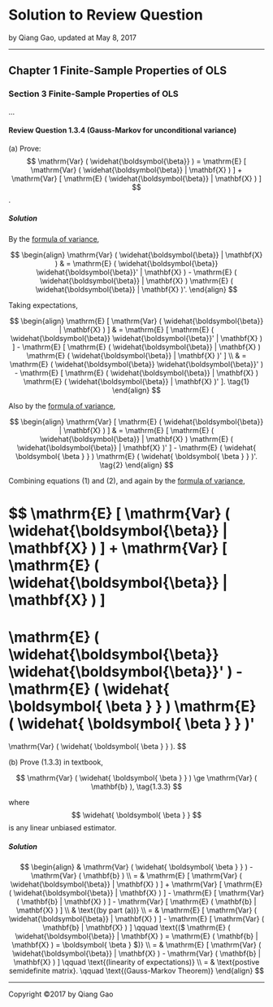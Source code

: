 # Solution to Review Question

by Qiang Gao, updated at May 8, 2017

---

## Chapter 1 Finite-Sample Properties of OLS

### Section 3 Finite-Sample Properties of OLS

...

#### Review Question 1.3.4 (Gauss-Markov for unconditional variance)

(a) Prove: $$ \mathrm{Var} ( \widehat{\boldsymbol{\beta}} ) = \mathrm{E} [  \mathrm{Var} ( \widehat{\boldsymbol{\beta}} | \mathbf{X} ) ] + \mathrm{Var} [ \mathrm{E} ( \widehat{\boldsymbol{\beta}} | \mathbf{X} ) ] $$.

##### Solution

By the [formula of variance](supplements/var-cov-matrix.md),

$$
\begin{align}
\mathrm{Var} ( \widehat{\boldsymbol{\beta}} | \mathbf{X} )
& =
\mathrm{E} ( \widehat{\boldsymbol{\beta}} \widehat{\boldsymbol{\beta}}' | \mathbf{X} ) -
\mathrm{E} ( \widehat{\boldsymbol{\beta}} | \mathbf{X} )
\mathrm{E} ( \widehat{\boldsymbol{\beta}} | \mathbf{X} )'.
\end{align}
$$

Taking expectations,

$$
\begin{align}
\mathrm{E} [  \mathrm{Var} ( \widehat{\boldsymbol{\beta}} | \mathbf{X} ) ]
& =
\mathrm{E} [ \mathrm{E} ( \widehat{\boldsymbol{\beta}} \widehat{\boldsymbol{\beta}}' | \mathbf{X} ) ] -
\mathrm{E} [ \mathrm{E} ( \widehat{\boldsymbol{\beta}} | \mathbf{X} ) \mathrm{E} ( \widehat{\boldsymbol{\beta}} | \mathbf{X} )' ]
\\ & =
\mathrm{E} ( \widehat{\boldsymbol{\beta}} \widehat{\boldsymbol{\beta}}' ) -
\mathrm{E} [ \mathrm{E} ( \widehat{\boldsymbol{\beta}} | \mathbf{X} ) \mathrm{E} ( \widehat{\boldsymbol{\beta}} | \mathbf{X} )' ].
\tag{1}
\end{align}
$$

Also by the [formula of variance](supplements/var-cov-matrix.md),

$$
\begin{align}
\mathrm{Var} [ \mathrm{E} ( \widehat{\boldsymbol{\beta}} | \mathbf{X} ) ]
& =
\mathrm{E} [ \mathrm{E} ( \widehat{\boldsymbol{\beta}} | \mathbf{X} ) \mathrm{E} ( \widehat{\boldsymbol{\beta}} | \mathbf{X} )' ] -
\mathrm{E} ( \widehat{ \boldsymbol{ \beta } } )
\mathrm{E} ( \widehat{ \boldsymbol{ \beta } } )'.
\tag{2}
\end{align}
$$

Combining equations (1) and (2), and again by the [formula of variance](supplements/var-cov-matrix.md),

$$
\mathrm{E} [  \mathrm{Var} ( \widehat{\boldsymbol{\beta}} | \mathbf{X} ) ] +
\mathrm{Var} [ \mathrm{E} ( \widehat{\boldsymbol{\beta}} | \mathbf{X} ) ]
=
\mathrm{E} ( \widehat{\boldsymbol{\beta}} \widehat{\boldsymbol{\beta}}' ) -
\mathrm{E} ( \widehat{ \boldsymbol{ \beta } } )
\mathrm{E} ( \widehat{ \boldsymbol{ \beta } } )'
=
\mathrm{Var} ( \widehat{ \boldsymbol{ \beta } } ).
$$

(b) Prove (1.3.3) in textbook,

$$
\mathrm{Var} ( \widehat{ \boldsymbol{ \beta } } ) \ge
\mathrm{Var} ( \mathbf{b} ),
\tag{1.3.3}
$$

where $$ \widehat{ \boldsymbol{ \beta } } $$ is any linear unbiased estimator.

##### Solution

$$
\begin{align}
& \mathrm{Var} ( \widehat{ \boldsymbol{ \beta } } ) -
\mathrm{Var} ( \mathbf{b} )
\\ = &
\mathrm{E} [  \mathrm{Var} ( \widehat{\boldsymbol{\beta}} | \mathbf{X} ) ] + \mathrm{Var} [ \mathrm{E} ( \widehat{\boldsymbol{\beta}} | \mathbf{X} ) ] -
\mathrm{E} [ \mathrm{Var} ( \mathbf{b} | \mathbf{X} ) ] - \mathrm{Var} [ \mathrm{E} ( \mathbf{b} | \mathbf{X} ) ]
\\ &
\text{(by part (a))}
\\ = &
\mathrm{E} [  \mathrm{Var} ( \widehat{\boldsymbol{\beta}} | \mathbf{X} ) ] -
\mathrm{E} [ \mathrm{Var} ( \mathbf{b} | \mathbf{X} ) ]
\qquad
\text{($ \mathrm{E} ( \widehat{\boldsymbol{\beta}} | \mathbf{X} ) = \mathrm{E} ( \mathbf{b} | \mathbf{X} ) = \boldsymbol{ \beta } $)}
\\ = &
\mathrm{E} [  \mathrm{Var} ( \widehat{\boldsymbol{\beta}} | \mathbf{X} ) - \mathrm{Var} ( \mathbf{b} | \mathbf{X} ) ]
\qquad \text{(linearity of expectations)}
\\ = &
\text{postive semidefinite matrix}.
\qquad \text{(Gauss-Markov Theorem)}
\end{align}
$$

---

Copyright ©2017 by Qiang Gao